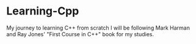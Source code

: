 # Learning-Cpp
My journey to learning C++ from scratch
I will be following Mark Harman and Ray Jones' "First Course in C++" book for my studies.